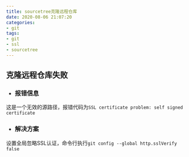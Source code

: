 ```yaml
---
title: sourcetree克隆远程仓库
date: 2020-08-06 21:07:20
categories:
- git
tags:
- git
- ssl
- sourcetree
---
```


## 克隆远程仓库失败
- ### 报错信息
这是一个无效的源路径，报错代码为`SSL certificate problem: self signed certificate`

- ### 解决方案
设置全局忽略SSL认证，命令行执行`git config --global http.sslVerify false`
